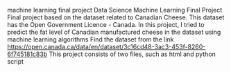 machine learning final project
Data Science Machine Learning Final Project
Final project based on the dataset related to Canadian Cheese. This dataset has the Open Government Licence - Canada. In this project, I tried to predict the fat level of Canadian manufactured cheese in the dataset using machine learning algorithms
Find the dataset from the link https://open.canada.ca/data/en/dataset/3c16cd48-3ac3-453f-8260-6f745181c83b
This project consists of two files, such as html and python script 
